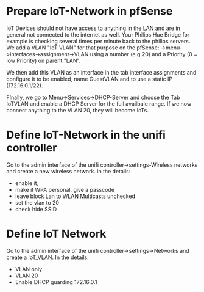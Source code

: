 # Prepare IoT-Network in pfSense
IoT Devices should not have access to anything in the LAN and are in general not connected to the internet as well. Your Philips Hue Bridge for example is checking several times per minute back to the philips servers. We add a VLAN "IoT VLAN" for that purpose on the pfSense: ->menu->interfaces->assignment->VLAN using a number (e.g.20) and a Priority (0 = low Priority) on parent "LAN".

We then add this VLAN as an interface in the tab interface assignments and configure it to be enabled, name GuestVLAN and to use a static IP (172.16.0.1/22). 

FInally, we go to Menu->Services->DHCP-Server and choose the Tab IoTVLAN and enable a DHCP Server for the full availbale range. If we now connect anything to the VLAN 20, they will become IoTs. 

# Define IoT-Network in the unifi controller
Go to the admin interface of the unifi controller->settings-Wireless networks and create a new wireless network. in the details:
- enable it, 
- make it WPA personal, give a passcode 
- leave block Lan to WLAN Multicasts unchecked
- set the vlan to 20
- check hide SSID

# Define IoT Network
Go to the admin interface of the unifi controller->settings->Networks and create a IoT_VLAN. In the details:
- VLAN only
- VLAN 20
- Enable DHCP guarding 172.16.0.1


